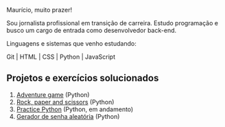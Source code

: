 Maurício, muito prazer!

Sou jornalista profissional em transição de carreira. Estudo programação e busco um cargo de entrada como desenvolvedor back-end.

Linguagens e sistemas que venho estudando:

Git | HTML | CSS | Python | JavaScript

## Projetos e exercícios solucionados

1. [Adventure game](https://github.com/osouza500/adventure_game) (Python)
2. [Rock, paper and scissors](https://github.com/osouza500/rock-paper-scissors) (Python)
3. [Practice Python](https://github.com/osouza500/practice-python) (Python, em andamento)
4. [Gerador de senha aleatória](https://github.com/osouza500/gerador_senha) (Python)


